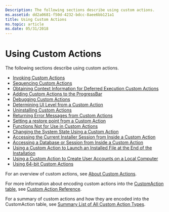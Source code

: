 ```yaml
---
Description: The following sections describe using custom actions.
ms.assetid: dd2a0681-f50d-4232-bdcc-8aee6bb121a1
title: Using Custom Actions
ms.topic: article
ms.date: 05/31/2018
---
```


# Using Custom Actions

The following sections describe using custom actions.

-   [Invoking Custom Actions](invoking-custom-actions.md)
-   [Sequencing Custom Actions](sequencing-custom-actions.md)
-   [Obtaining Context Information for Deferred Execution Custom Actions](obtaining-context-information-for-deferred-execution-custom-actions.md)
-   [Adding Custom Actions to the ProgressBar](adding-custom-actions-to-the-progressbar.md)
-   [Debugging Custom Actions](debugging-custom-actions.md)
-   [Determining UI Level from a Custom Action](determining-ui-level-from-a-custom-action.md)
-   [Uninstalling Custom Actions](uninstalling-custom-actions.md)
-   [Returning Error Messages from Custom Actions](returning-error-messages-from-custom-actions.md)
-   [Setting a restore point from a Custom Action](setting-a-restore-point-from-a-custom-action.md)
-   [Functions Not for Use in Custom Actions](functions-not-for-use-in-custom-actions.md)
-   [Changing the System State Using a Custom Action](changing-the-system-state-using-a-custom-action.md)
-   [Accessing the Current Installer Session from Inside a Custom Action](accessing-the-current-installer-session-from-inside-a-custom-action.md)
-   [Accessing a Database or Session from Inside a Custom Action](accessing-a-database-or-session-from-inside-a-custom-action.md)
-   [Using a Custom Action to Launch an Installed File at the End of the Installation](using-a-custom-action-to-launch-an-installed-file-at-the-end-of-the-installation.md)
-   [Using a Custom Action to Create User Accounts on a Local Computer](using-a-custom-action-to-create-user-accounts-on-a-local-computer.md)
-   [Using 64-bit Custom Actions](using-64-bit-custom-actions.md)

For an overview of custom actions, see [About Custom Actions](about-custom-actions.md).

For more information about encoding custom actions into the [CustomAction table](customaction-table.md), see [Custom Action Reference](custom-action-reference.md).

For a summary of custom actions and how they are encoded into the CustomAction table, see [Summary List of All Custom Action Types](summary-list-of-all-custom-action-types.md).

 

 



